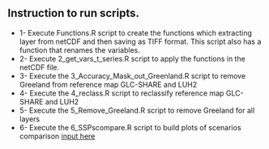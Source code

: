## Instruction to run scripts.

- 1- Execute Functions.R script to create the functions which extracting layer from netCDF and then saving as TIFF format. This script also has a function that renames the variables. 
- 2- Execute 2_get_vars_t_series.R script to apply the functions in the netCDF file.
- 3- Execute the 3_Accuracy_Mask_out_Greenland.R script to remove Greeland from reference map GLC-SHARE and LUH2
- 4- Execute the 4_reclass.R script to reclassify reference map GLC-SHARE and LUH2
- 5- Execute the 5_Remove_Greeland.R script to remove Greeland for all layers
- 6- Execute the 6_SSPscompare.R script to build plots of scenarios comparison [input here](https://github.com/Tai-Rocha/LUH2_Data/tree/master/ssp_data_results)
